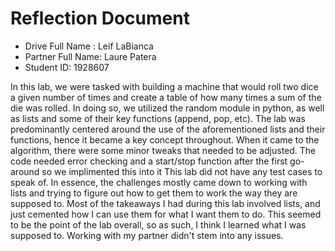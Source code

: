 # Reflection Document

* Drive Full Name  : Leif LaBianca
* Partner Full Name: Laure Patera
* Student ID: 1928607

In this lab, we were tasked with building a machine that would roll two dice a given number of times and create a table of how many times a sum of the die was rolled.
In doing so, we utilized the random module in python, as well as lists and some of their key functions (append, pop, etc).
The lab was predominantly centered around the use of the aforementioned lists and their functions, hence it became a key concept throughout.
When it came to the algorithm, there were some minor tweaks that needed to be adjusted. The code needed error checking and a start/stop function after the first go-around so we implimented this into it
This lab did not have any test cases to speak of.
In essence, the challenges mostly came down to working with lists and trying to figure out how to get them to work the way they are supposed to.
Most of the takeaways I had during this lab involved lists, and just cemented how I can use them for what I want them to do.
This seemed to be the point of the lab overall, so as such, I think I learned what I was supposed to.
Working with my partner didn't stem into any issues.


